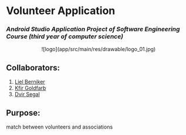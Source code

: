 # Volunteer Application

### <i> Android Studio Application Project of Software Engineering Course (third year of computer science) </i>

<p align="center">
![logo](app/src/main/res/drawable/logo_01.jpg)
</p>

## Collaborators:

1. [Liel Berniker](https://github.com/LielBerniker)
1. [Kfir Goldfarb](https://github.com/kggold4)
1. [Dvir Segal](https://github.com/Dvir-Segal)

## Purpose:

match between volunteers and associations